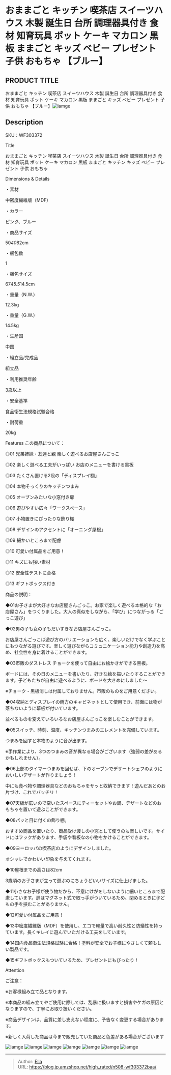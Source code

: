 # おままごと キッチン 喫茶店 スイーツハウス 木製 誕生日 台所 調理器具付き 食材 知育玩具 ポット ケーキ マカロン 黒板 ままごと キッズ ベビー プレゼント 子供 おもちゃ 【ブルー】


## PRODUCT TITLE 

おままごと キッチン 喫茶店 スイーツハウス 木製 誕生日 台所 調理器具付き 食材 知育玩具 ポット ケーキ マカロン 黒板 ままごと キッズ ベビー プレゼント 子供 おもちゃ 【ブルー】![iamge](https://b2bfiles1.gigab2b.cn/image/wkseller/304/20230608_8857607bb6be9e69b3971cb9c8a7579d.jpg)

## Description

SKU：WF303372

Title

おままごと キッチン 喫茶店 スイーツハウス 木製 誕生日 台所 調理器具付き 食材 知育玩具 ポット ケーキ マカロン 黒板 ままごと キッチン キッズ ベビー プレゼント 子供 おもちゃ

Dimensions &amp; Details



・素材

中密度繊維版（MDF）

・カラー

ピンク、ブルー

・商品サイズ

50*40*82cm

・梱包数

1

・梱包サイズ

67*45.5*14.5cm

・重量（N.W.）

12.3kg

・重量（G.W.）

14.5kg

・生産国

中国

・組立品/完成品

組立品

・利用推奨年齢

3歳以上

・安全基準

食品衛生法規格試験合格

・耐荷重

20kg



Features
この商品について：

◎01 兄弟姉妹・友達と親 楽しく遊べるお店屋さんごっこ

◎02 楽しく遊べる工夫がいっぱい お店のメニューを書ける黒板

◎03 たくさん置ける2段の「ディスプレイ棚」

◎04 本物そっくりのキッチンつまみ

◎05 オーブンみたいな小窓付き扉

◎06 遊びやすい広々「ワークスペース」

◎07 小物置きにぴったりな飾り棚

◎08 デザインのアクセントに「オーニング屋根」

◎09 細かいところまで配慮

◎10 可愛い付属品をご用意！

◎11 キズにも強い素材

◎12 安全性テストに合格

◎13 ギフトボックス付き





商品の説明：

◆01お子さまが大好きなお店屋さんごっこ。お家で楽しく遊べる本格的な「お店屋さん」をつくりました。大人の真似をしながら、「学び」につながっる「ごっこ遊び」



◆02男の子も女の子もだいすきなお店屋さんごっこ。

お店屋さんごっこは遊び方のバリエーションも広く、楽しいだけでなく学ぶことにもつながる遊びです。楽しく遊びながらコミュニケーション能力や創造力を高め、社会性を身に着けることができます。



◆03市販のダストレス チョークを使って自由にお絵かきができる黒板。

ボードには、その日のメニューを書いたり、好きな絵を描いたりすることができます。子どもたちが自由に遊べるように、ボードを大きめにしました～

※チョーク・黒板消しは付属しておりません。市販のものをご用意ください。



◆04収納とディスプレイの両方のキャビネットとして使用でき、前面には物が落ちないように幕板が付いています。

並べるものを変えていろいろなお店屋さんごっこを楽しむことができます。



◆05スイッチ、時刻、温度、キッチンつまみのエレメントを完備しています。

つまみを回すと本物のように音が出ます。

※手作業により、3つのつまみの音が異なる場合がございます（強弱の差があるかもしれません）。



◆06上部のタイマーつまみを回せば、下のオーブンでデザートシェフのようにおいしいデザートが作りましょう！

中にも食べ物や調理器具などのおもちゃをサッと収納できます！遊んだあとのお片づけ、これでバッチリ！



◆07天板が広いので空いたスペースにティーセットやお鍋、デザートなどのおもちゃを置いて遊ぶことができます。



◆08パッと目に付くの飾り棚。

おすすめ商品を置いたり、商品受け渡しの小窓として使うのも楽しいです。サイドにはフックがあります、手袋や看板なの小物をかけることができます。



◆09ヨーロッパの喫茶店のようにデザインしました。

オシャレでかわいい印象を与えてくれます。



◆10屋根までの高さは82cm

3歳頃のお子さまが立って遊ぶのにちょうどいいサイズに仕上げました。



◆11小さなお子様が使う物だから、不意にけがをしないように細いところまで配慮しています。扉はマグネット式で取っ手がついているため、閉めるときに子どもの手を挟むことがありません。



◆12可愛い付属品をご用意！



◆13中密度繊維版（MDF）を使用し、エコで軽量で高い耐久性と防蟻性を持っています。長くキレイに遊んでいただける工夫をしています。



◆14国内食品衛生法規格試験に合格！塗料が安全でお子様にやさしくて頼もしい製品です。



◆15ギフトボックスもついているため、プレゼントにもぴったり！



Attention



ご注意：

※お客様組み立て品となります。

※本商品の組み立てやご使用に際しては、乱暴に扱いますと損害やケガの原因となりますので、丁寧にお取り扱いください。

※商品デザインは、品質に差し支えない程度に、予告なく変更する場合があります。

※新しく入荷した商品は今まで販売していた商品と色差がある場合がございます









![iamge](https://b2bfiles1.gigab2b.cn/image/wkseller/304/20230615_f8eec1fb557c02a4bc03da69f0dad549.jpg)
![iamge](https://b2bfiles1.gigab2b.cn/image/wkseller/304/20230615_20f80bbbd98ce72c639c4b7d9cc3a181.jpg)
![iamge](https://b2bfiles1.gigab2b.cn/image/wkseller/304/20230615_f19dd98f7f2cb380bce9bcde632579e0.jpg)
![iamge](https://b2bfiles1.gigab2b.cn/image/wkseller/304/20230615_ae4c23c5b0528604b559767973d63ca1.jpg)
![iamge](https://b2bfiles1.gigab2b.cn/image/wkseller/304/20230615_edd12452a26aa5754fc54377ef746bb2.jpg)
![iamge](https://b2bfiles1.gigab2b.cn/image/wkseller/304/20230615_6c86d2ba6372fb4d55fe5b52739bb2e0.jpg)
![iamge](https://b2bfiles1.gigab2b.cn/image/wkseller/304/20230615_424518590572cbe64736c552499f6302.jpg)


---

> Author: [Ella](https://blog.jp.amzshop.net/)  
> URL: https://blog.jp.amzshop.net/high_rated/n508-wf303372baa/  

